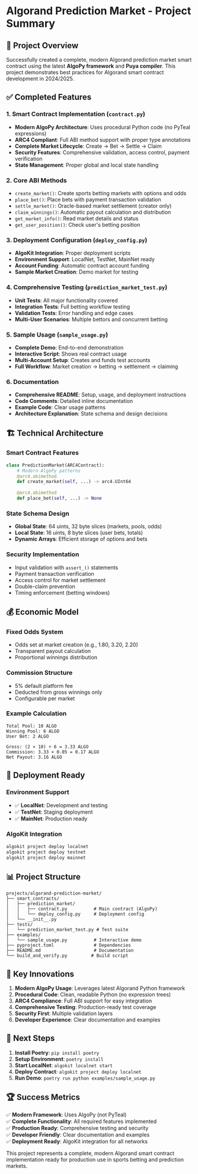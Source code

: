 # Algorand Prediction Market - Project Summary

## 🎯 Project Overview

Successfully created a complete, modern Algorand prediction market smart contract using the latest **AlgoPy framework** and **Puya compiler**. This project demonstrates best practices for Algorand smart contract development in 2024/2025.

## ✅ Completed Features

### 1. Smart Contract Implementation (`contract.py`)
- **Modern AlgoPy Architecture**: Uses procedural Python code (no PyTeal expressions)
- **ARC4 Compliant**: Full ABI method support with proper type annotations
- **Complete Market Lifecycle**: Create → Bet → Settle → Claim
- **Security Features**: Comprehensive validation, access control, payment verification
- **State Management**: Proper global and local state handling

### 2. Core ABI Methods
- `create_market()`: Create sports betting markets with options and odds
- `place_bet()`: Place bets with payment transaction validation
- `settle_market()`: Oracle-based market settlement (creator only)
- `claim_winnings()`: Automatic payout calculation and distribution
- `get_market_info()`: Read market details and status
- `get_user_position()`: Check user's betting position

### 3. Deployment Configuration (`deploy_config.py`)
- **AlgoKit Integration**: Proper deployment scripts
- **Environment Support**: LocalNet, TestNet, MainNet ready
- **Account Funding**: Automatic contract account funding
- **Sample Market Creation**: Demo market for testing

### 4. Comprehensive Testing (`prediction_market_test.py`)
- **Unit Tests**: All major functionality covered
- **Integration Tests**: Full betting workflow testing
- **Validation Tests**: Error handling and edge cases
- **Multi-User Scenarios**: Multiple bettors and concurrent betting

### 5. Sample Usage (`sample_usage.py`)
- **Complete Demo**: End-to-end demonstration
- **Interactive Script**: Shows real contract usage
- **Multi-Account Setup**: Creates and funds test accounts
- **Full Workflow**: Market creation → betting → settlement → claiming

### 6. Documentation
- **Comprehensive README**: Setup, usage, and deployment instructions
- **Code Comments**: Detailed inline documentation
- **Example Code**: Clear usage patterns
- **Architecture Explanation**: State schema and design decisions

## 🏗️ Technical Architecture

### Smart Contract Features
```python
class PredictionMarket(ARC4Contract):
    # Modern AlgoPy patterns
    @arc4.abimethod
    def create_market(self, ...) -> arc4.UInt64
    
    @arc4.abimethod  
    def place_bet(self, ...) -> None
```

### State Schema Design
- **Global State**: 64 uints, 32 byte slices (markets, pools, odds)
- **Local State**: 16 uints, 8 byte slices (user bets, totals)
- **Dynamic Arrays**: Efficient storage of options and bets

### Security Implementation
- Input validation with `assert_()` statements
- Payment transaction verification
- Access control for market settlement
- Double-claim prevention
- Timing enforcement (betting windows)

## 💰 Economic Model

### Fixed Odds System
- Odds set at market creation (e.g., 1.80, 3.20, 2.20)
- Transparent payout calculation
- Proportional winnings distribution

### Commission Structure
- 5% default platform fee
- Deducted from gross winnings only
- Configurable per market

### Example Calculation
```
Total Pool: 10 ALGO
Winning Pool: 6 ALGO  
User Bet: 2 ALGO

Gross: (2 × 10) ÷ 6 = 3.33 ALGO
Commission: 3.33 × 0.05 = 0.17 ALGO
Net Payout: 3.16 ALGO
```

## 🚀 Deployment Ready

### Environment Support
- ✅ **LocalNet**: Development and testing
- ✅ **TestNet**: Staging deployment  
- ✅ **MainNet**: Production ready

### AlgoKit Integration
```bash
algokit project deploy localnet
algokit project deploy testnet
algokit project deploy mainnet
```

## 📊 Project Structure
```
projects/algorand-prediction-market/
├── smart_contracts/
│   ├── prediction_market/
│   │   ├── contract.py          # Main contract (AlgoPy)
│   │   └── deploy_config.py     # Deployment config
│   └── __init__.py
├── tests/
│   └── prediction_market_test.py # Test suite
├── examples/
│   └── sample_usage.py          # Interactive demo
├── pyproject.toml               # Dependencies
├── README.md                    # Documentation
└── build_and_verify.py         # Build script
```

## 🎯 Key Innovations

1. **Modern AlgoPy Usage**: Leverages latest Algorand Python framework
2. **Procedural Code**: Clean, readable Python (no expression trees)
3. **ARC4 Compliance**: Full ABI support for easy integration
4. **Comprehensive Testing**: Production-ready test coverage
5. **Security First**: Multiple validation layers
6. **Developer Experience**: Clear documentation and examples

## 🚀 Next Steps

1. **Install Poetry**: `pip install poetry`
2. **Setup Environment**: `poetry install`
3. **Start LocalNet**: `algokit localnet start`
4. **Deploy Contract**: `algokit project deploy localnet`
5. **Run Demo**: `poetry run python examples/sample_usage.py`

## 🏆 Success Metrics

✅ **Modern Framework**: Uses AlgoPy (not PyTeal)  
✅ **Complete Functionality**: All required features implemented  
✅ **Production Ready**: Comprehensive testing and security  
✅ **Developer Friendly**: Clear documentation and examples  
✅ **Deployment Ready**: AlgoKit integration for all networks  

This project represents a complete, modern Algorand smart contract implementation ready for production use in sports betting and prediction markets.
